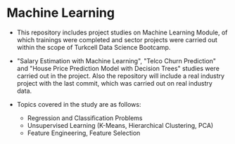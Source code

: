 # Machine Learning
- This repository includes project studies on Machine Learning Module, of which trainings were completed and sector projects were carried out within the scope of Turkcell Data Science Bootcamp.

- "Salary Estimation with Machine Learning", "Telco Churn Prediction" and "House Price Prediction Model with Decision Trees" studies were carried out in the project. Also the repository will include a real industry project with the last commit, which was carried out on real industry data.

- Topics covered in the study are as follows:
    - Regression and Classification Problems
    - Unsupervised Learning (K-Means, Hierarchical Clustering, PCA)
    - Feature Engineering, Feature Selection
